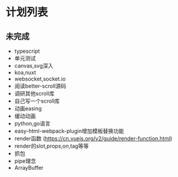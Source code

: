 # 计划列表

## 未完成
- typescript
- 单元测试
- canvas,svg深入
- koa,nuxt
- websocket,socket.io
- 阅读better-scroll源码
- 调研其他scroll库
- 自己写一个scroll库
- 动画easing
- 缓动动画
- python,go语言
- easy-html-webpack-plugin增加模板替换功能
- render函数
(https://cn.vuejs.org/v2/guide/render-function.html)
- render的slot,props,on,tag等等
- 抓包
- pipe理念
- ArrayBuffer
